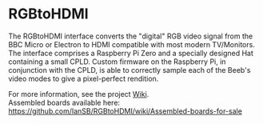 # RGBtoHDMI

The RGBtoHDMI interface converts the "digital" RGB video signal from
the BBC Micro or Electron to HDMI compatible with most modern
TV/Monitors. The interface comprises a Raspberry Pi Zero and a
specially designed Hat containing a small CPLD. Custom firmware on the
Raspberry Pi, in conjunction with the CPLD, is able to correctly
sample each of the Beeb's video modes to give a pixel-perfect
rendition.

For more information, see the project [Wiki](../../wiki).  
Assembled boards available here:  
https://github.com/IanSB/RGBtoHDMI/wiki/Assembled-boards-for-sale
